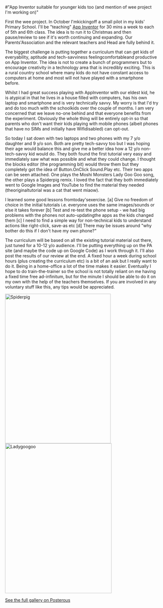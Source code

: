 #"App Inventor suitable for younger kids too (and mention of wee project I'm working on)"


 First the wee project. In October I&#39;mkickingoff a small pilot in my kids&#39; Primary School. I&#39;ll be &quot;teaching&quot; <a href="http://www.appinventorbeta.com/about/">App Inventor</a> for 30 mins a week to each of 5th and 6th class. The idea is to run it to Christmas and then pause/review to see if it&#39;s worth continuing and expanding. Our Parents&#39;Association and the relevant teachers and Head are fully behind it. <p /><div>The biggest challenge is putting together a curriculum that can get kids of everyability, aptitude and tech-savviness feelingcomfortableand productive on App Inventor. The idea is not to create a bunch of programmers but to encourage creativity in a technology area that is incredibly exciting. This is a rural country school where many kids do not have constant access to computers at home and most will not have played with a smartphone before.</div> <p /><div>Whilst I had great success playing with AppInventor with our eldest kid, he is atypical in that he lives in a house filled with computers, has his own laptop and smartphone and is very technically savvy. My worry is that I&#39;d try and do too much with the schoolkids over the couple of months. I am very concerned that we leave no-one behind and that everyone benefits from the experiment. Obviously the whole thing will be entirely opt-in so that parents who don&#39;t want their kids playing with mobile phones (albeit phones that have no SIMs and initially have Wifidisabled) can opt-out.</div> <p /><div>So today I sat down with two laptops and two phones with my 7 y/o daughter and 9 y/o son. Both are pretty tech-savvy too but I was hoping their age would balance this and give me a better idea how a 12 y/o non-tech-savvy kid would do. They both found the first tutorial very easy and immediately saw what was possible and what they could change. I thought the blocks editor (the programming bit) would throw them but they completely got the idea of Button.OnClick Sound.Play etc. Their two apps can be seen attached. One plays the Moshi Monsters Lady Goo Goo song, the other plays a Spiderpig remix. I loved the fact that they both immediately went to Google Images and YouTube to find the material they needed (theoriginaltutorial was a cat that went miaow).</div> <p /><div>I learned some good lessons fromtoday&#39;sexercise. [a] Give no freedom of choice in the initial tutorials i.e. everyone uses the same images/sounds or else it takes forever [b] Test and re-test the phone setup - we had big problems with the phones not auto-updatingthe apps as the kids changed them [c] I need to find a simple way for non-technical kids to understand actions like right-click, save-as etc [d] There may be issues around &quot;why bother do this if I don&#39;t have my own phone?&quot;</div> <p /><div>The curriculum will be based on all the existing tutorial material out there, just tuned for a 10-12 y/o audience. I&#39;ll be putting everything up on the PA site (and maybe the code up on Google Code) as I work through it. I&#39;ll also post the results of our review at the end. A fixed hour a week during school hours (plus creating the curriculum etc) is a bit of an ask but I really want to do it. Being in a home-office a lot of the time makes it easier. Eventually I hope to do train-the-trainer so the school is not totally reliant on me having a fixed time free ad-infinitum, but for the minute I should be able to do it on my own with the help of the teachers themselves. If you are involved in any voluntary stuff like this, any tips would be appreciated.</div> <p /><p /> <p><div class='p_embed p_image_embed'>
<img alt="Spiderpig" height="490" src="http://getfile3.posterous.com/getfile/files.posterous.com/conoroneill/UCU6Iim39Wg3SpGG6avXx09RjBQ7xRuIqKwgZ5EXM0HG4PSYmjFkxq7flPkY/spiderpig.png" width="347" />
<img alt="Ladygoogoo" height="491" src="http://getfile7.posterous.com/getfile/files.posterous.com/conoroneill/H9HnXTzxJuVGCRNgFdL7K2rXXFraR6zO68CPKJVvbEtDR4PppEjhlkEUGc9Z/ladygoogoo.png" width="350" />
<div class='p_see_full_gallery'><a href="http://conoroneill.posterous.com/app-inventor-suitable-for-younger-kids-too-an">See the full gallery on Posterous</a></div>
</div>
</p>
 